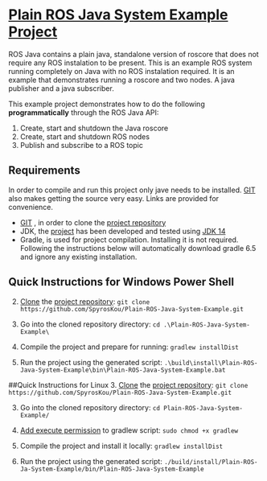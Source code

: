 # [Plain ROS Java System Example Project](https://github.com/SpyrosKou/Plain-ROS-Java-System-Example.git)

ROS Java contains a plain java, standalone version of roscore that does not require any ROS instalation to be present.
This is an example ROS system running completely on Java with no ROS instalation required.
It is an example that demonstrates running a roscore  and two nodes.
A java publisher and a java subscriber.

This example project demonstrates how to do the following **programmatically** through the ROS Java API:
1. Create, start and shutdown the Java roscore 
1. Create, start and shutdown ROS nodes
1. Publish and subscribe to a ROS topic

## Requirements

In order to compile and run this project only jave needs to be installed. [GIT](https://git-scm.com/downloads) also makes getting the source very easy. Links are provided for convenience.
- [GIT](https://git-scm.com/downloads) , in order to clone the [project repository](https://github.com/SpyrosKou/Plain-ROS-Java-System-Example.git)
- JDK, the [project](https://github.com/SpyrosKou/Plain-ROS-Java-System-Example.git) has been developed and tested using [JDK 14](https://jdk.java.net/14/)
- Gradle, is used for project compilation. Installing it is not required. Following the instructions below will automatically download gradle 6.5 and ignore any existing installation.

## Quick Instructions for Windows Power Shell
2. [Clone](https://git-scm.com/docs/git-clone) the [project repository](https://github.com/SpyrosKou/Plain-ROS-Java-System-Example.git):
`git clone https://github.com/SpyrosKou/Plain-ROS-Java-System-Example.git`

2. Go into the cloned repository directory:
`cd .\Plain-ROS-Java-System-Example\`

2. Compile the project and prepare for running:
`gradlew installDist`

2. Run the project using the generated script:
`.\build\install\Plain-ROS-Java-System-Example\bin\Plain-ROS-Java-System-Example.bat`

##Quick Instructions for Linux
3. [Clone](https://git-scm.com/docs/git-clone) the [project repository](https://github.com/SpyrosKou/Plain-ROS-Java-System-Example.git):
`git clone https://github.com/SpyrosKou/Plain-ROS-Java-System-Example.git`

3. Go into the cloned repository directory:
`cd Plain-ROS-Java-System-Example/`

3. [Add execute permission](http://manpages.ubuntu.com/manpages/focal/man1/chmod.1.html) to gradlew script:
`sudo chmod +x gradlew`

3. Compile the project and install it locally:
`gradlew installDist`

3. Run the project using the generated script:
`./build/install/Plain-ROS-Ja-System-Example/bin/Plain-ROS-Java-System-Example`

 